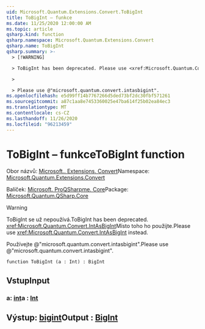 ```yaml
---
uid: Microsoft.Quantum.Extensions.Convert.ToBigInt
title: ToBigInt – funkce
ms.date: 11/25/2020 12:00:00 AM
ms.topic: article
qsharp.kind: function
qsharp.namespace: Microsoft.Quantum.Extensions.Convert
qsharp.name: ToBigInt
qsharp.summary: >-
  > [!WARNING]

  > ToBigInt has been deprecated. Please use <xref:Microsoft.Quantum.Convert.IntAsBigInt> instead.

  >

  > Please use @"microsoft.quantum.convert.intasbigint".
ms.openlocfilehash: e5d99ff14b7767266d5ded73bf2dc30fbf571261
ms.sourcegitcommit: a87c1aa8e7453360025e47ba614f25b02ea84ec3
ms.translationtype: MT
ms.contentlocale: cs-CZ
ms.lasthandoff: 11/26/2020
ms.locfileid: "96213459"
---
```

# <a name="tobigint-function"></a><span data-ttu-id="e08c8-102">ToBigInt – funkce</span><span class="sxs-lookup"><span data-stu-id="e08c8-102">ToBigInt function</span></span>

<span data-ttu-id="e08c8-103">Obor názvů: [Microsoft.. Extensions. Convert](xref:Microsoft.Quantum.Extensions.Convert)</span><span class="sxs-lookup"><span data-stu-id="e08c8-103">Namespace: [Microsoft.Quantum.Extensions.Convert](xref:Microsoft.Quantum.Extensions.Convert)</span></span>

<span data-ttu-id="e08c8-104">Balíček: [Microsoft. ProQSharpme. Core](https://nuget.org/packages/Microsoft.Quantum.QSharp.Core)</span><span class="sxs-lookup"><span data-stu-id="e08c8-104">Package: [Microsoft.Quantum.QSharp.Core](https://nuget.org/packages/Microsoft.Quantum.QSharp.Core)</span></span>


> [!WARNING]
> <span data-ttu-id="e08c8-105">ToBigInt se už nepoužívá.</span><span class="sxs-lookup"><span data-stu-id="e08c8-105">ToBigInt has been deprecated.</span></span> <span data-ttu-id="e08c8-106"><xref:Microsoft.Quantum.Convert.IntAsBigInt>Místo toho ho použijte.</span><span class="sxs-lookup"><span data-stu-id="e08c8-106">Please use <xref:Microsoft.Quantum.Convert.IntAsBigInt> instead.</span></span>
>
> <span data-ttu-id="e08c8-107">Používejte @"microsoft.quantum.convert.intasbigint".</span><span class="sxs-lookup"><span data-stu-id="e08c8-107">Please use @"microsoft.quantum.convert.intasbigint".</span></span>



```qsharp
function ToBigInt (a : Int) : BigInt
```


## <a name="input"></a><span data-ttu-id="e08c8-108">Vstup</span><span class="sxs-lookup"><span data-stu-id="e08c8-108">Input</span></span>

### <a name="a--int"></a><span data-ttu-id="e08c8-109">a: [int](xref:microsoft.quantum.lang-ref.int)</span><span class="sxs-lookup"><span data-stu-id="e08c8-109">a : [Int](xref:microsoft.quantum.lang-ref.int)</span></span>





## <a name="output--bigint"></a><span data-ttu-id="e08c8-110">Výstup: [bigint](xref:microsoft.quantum.lang-ref.bigint)</span><span class="sxs-lookup"><span data-stu-id="e08c8-110">Output : [BigInt](xref:microsoft.quantum.lang-ref.bigint)</span></span>

